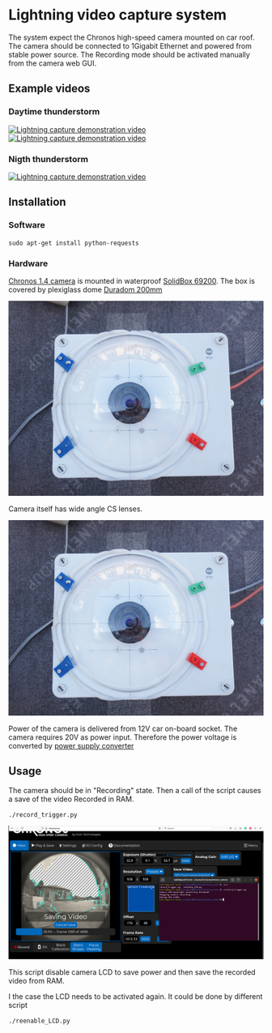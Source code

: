 # Lightning video capture system  

The system expect the Chronos high-speed camera mounted on car roof. The camera should be connected to 1Gigabit Ethernet and powered from stable power source.
The Recording mode should be activated manually from the camera web GUI.

## Example videos

### Daytime thunderstorm

[![Lightning capture demonstration video](https://img.youtube.com/vi/zzwEuAdUSWs/0.jpg)](https://youtu.be/zzwEuAdUSWs?t=18)
[![Lightning capture demonstration video](https://img.youtube.com/vi/TS5qrMavIaQ/0.jpg)](https://youtu.be/TS5qrMavIaQ?t=18)

### Nigth thunderstorm 

[![Lightning capture demonstration video](https://img.youtube.com/vi/mmvze8V5GRg/0.jpg)](https://youtu.be/mmvze8V5GRg?t=2)

## Installation

### Software

    sudo apt-get install python-requests


### Hardware

[Chronos 1.4 camera](https://www.krontech.ca/store/Chronos-1-4-High-Speed-Camera-p92268927) is mounted in waterproof [SolidBox 69200](https://www.elima.cz/obchod/68200-krabice-solidbox-ip65-270x220x126mm-plne-viko-hladke-boky-famatel-p-34205.html). The box is covered by plexiglass dome [Duradom 200mm](https://www.amazon.com/CATLAB-Acrylic-Flange-Plastic-Hemisphere/dp/B07DNVWRHP)

![High-speed whole sky camera](doc/img/camera_mount.jpg)

Camera itself has wide angle CS lenses.

![Waterproof box with camera mount](doc/img/camera_mount.jpg)

Power of the camera is delivered from 12V car on-board socket. The camera requires 20V as power input. Therefore the power voltage is converted by [power supply converter](https://www.alza.cz/EN/auto/oem-power-supply-converter-for-laptops-12-30v-90w-d6269710.htm)

## Usage

The camera should be in "Recording" state. Then a call of the script causes a save of the video Recorded in  RAM.

    ./record_trigger.py


![Saving the video captured by Chronos high-speed camera](doc/img/saving_video.png)


This script disable camera LCD to save power and then save the recorded video from RAM.

I the case the LCD needs to be activated again. It could be done by different script

    ./reenable_LCD.py
